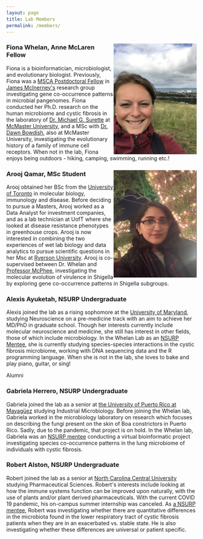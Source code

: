 ```yaml
---
layout: page
title: Lab Members
permalink: /members/
---
```


<div id="content">
<img align = "right" src="/assets/images/members/Fiona-Picture.jpg" alt="drawing" width="220"/>
<h3><b>Fiona Whelan, Anne McLaren Fellow</b></h3>

Fiona is a bioinformatician, microbiologist, and evolutionary biologist. Previously, Fiona was a <a href="https://ec.europa.eu/research/mariecurieactions/actions/individual-fellowships_en">MSCA Postdoctoral Fellow</a> in <a href="http://mcinerneylab.com/">James McInerney's</a> research group investigating gene co-occurrence patterns in microbial pangenomes. Fiona conducted her Ph.D. research on the human microbiome and cystic fibrosis in the laboratory of <a href="http://surettelab.ca/">Dr. Michael G. Surette</a> at <a href="http://mcmaster.ca/">McMaster University</a>, and a MSc with <a href="http://bowdish.ca/">Dr. Dawn Bowdish</a>, also at McMaster University, investigating the evolutionary history of a family of immune cell receptors. When not in the lab, Fiona enjoys being outdoors - hiking, camping, swimming, running etc.!
</div>

<div id="content">
<img align="right" src="/assets/images/members/Arooj-Picture.jpg" alt="drawing" width="220"/>
<h3><b>Arooj Qamar, MSc Student</b></h3>

Arooj obtained her BSc from the <a href="https://www.utoronto.ca/">University of Toronto</a> in molecular biology, immunology and disease. Before deciding to pursue a Masters, Arooj worked as a Data Analyst for investment companies, and as a lab technician at UofT where she looked at disease resistance phenotypes in greenhouse crops. Arooj is now interested in combining the two experiences of wet lab biology and data analytics to pursue scientific questions in her Msc at <a href="https://www.ryerson.ca/">Ryerson University</a>. Arooj is co-supervised between Dr. Whelan and <a href="http://www.mcpheelab.ca/lab/">Professor McPhee</a>, investigating the molecular evolution of virulence in Shigella by exploring gene co-occurrence patterns in Shigella subgroups.
</div>

<h3><b>Alexis Ayuketah, NSURP Undergraduate</b></h3>

Alexis joined the lab as a rising sophomore at the <a href="https://www.umd.edu/">University of Maryland</a>, studying Neuroscience on a pre-medicine track with an aim to achieve her MD/PhD in graduate school. Though her interests currently include molecular neuroscience and medicine, she still has interest in other fields, those of which include microbiology. In the Whelan Lab as an <a href="https://nsurp.org/">NSURP Mentee</a>, she is currently studying species-species interactions in the cystic fibrosis microbiome, working with DNA sequencing data and the R programming language. When she is not in the lab, she loves to bake and play piano, guitar, or sing!

<div class="separator">Alumni</div>

<div id="content">
<h3><b>Gabriela Herrero, NSURP Undergraduate</b></h3>

Gabriela joined the lab as a senior at <a href="https://www.uprm.edu/portada/">the University of Puerto Rico at Mayagüez</a> studying Industrial Microbiology. Before joining the Whelan lab, Gabriela worked in the microbiology laboratory on research which focuses on describing the fungi present on the skin of Boa constrictors in Puerto Rico. Sadly, due to the pandemic, that project is on hold. In the Whelan lab, Gabriela was an <a href="https://nsurp.org/">NSURP mentee</a> conducting a virtual bioinformatic project investigating species co-occurrence patterns in the lung microbiome of individuals with cystic fibrosis.
</div>

<div id="content">
<h3><b>Robert Alston, NSURP Undergraduate</b></h3>

Robert joined the lab as a senior at <a href="https://www.nccu.edu/">North Carolina Central University</a> studying Pharmaceutical Sciences.  Robert's interests include looking at how the immune systems function can be improved upon naturally, with the use of plants and/or plant derived pharmaceuticals.  With the current COVID 19 pandemic, his on-campus summer internship was canceled.  As <a href="https://nsurp.org/">a NSURP mentee</a>, Robert was investigating whether there are quantitative differences in the microbiota found in the lower respiratory tract of cystic fibrosis patients when they are in an exacerbated vs. stable state.  He is also investigating whether these differences are universal or patient specific.
</div>
